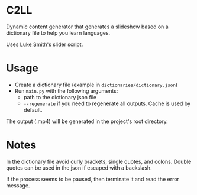# C2LL
Dynamic content generator that generates a slideshow based on a dictionary file to help you learn languages.

Uses [Luke Smith's](https://github.com/LukeSmithxyz/voidrice/blob/master/.local/bin/slider) slider script.
# Usage
- Create a dictionary file (example in `dictionaries/dictionary.json`)
- Run `main.py` with the following arguments:
  - path to the dictionary json file
  - `--regenerate` if you need to regenerate all outputs. Cache is used by default.
 
The output (.mp4) will be generated in the project's root directory.
# Notes
In the dictionary file avoid curly brackets, single quotes, and colons.
Double quotes can be used in the json if escaped with a backslash.

If the process seems to be paused, then terminate it and read the error message.
